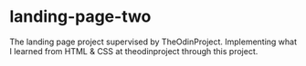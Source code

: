 # landing-page-two

The landing page project supervised by TheOdinProject.
Implementing what I learned from HTML & CSS at theodinproject through this project.
